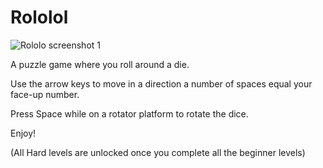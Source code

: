 # Rololol
![Rololo screenshot 1](https://img.itch.zone/aW1nLzk0NzMzMzQucG5n/315x250%23c/2%2F0AbT.png)

A puzzle game where you roll around a die.

Use the arrow keys to move in a direction a number of spaces equal your face-up number.

Press Space while on a rotator platform to rotate the dice.

Enjoy!



(All Hard levels are unlocked once you complete all the beginner levels)
